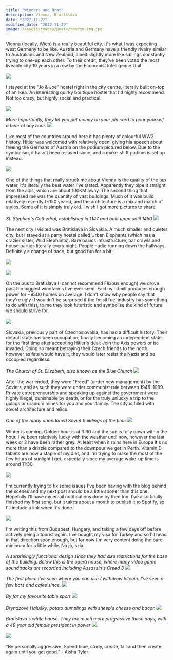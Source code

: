 ```yaml
---
title: "Wieners and Brat"
description: Vienna, Bratislava
date: "2022-11-22"
modified_date: "2022-11-29"
image: /assets/images/posts/random-img.jpg
---
```

Vienna (locally, Wien) is a really beautiful city. It's what I was expecting west Germany to be like. Austria and Germany have a friendly rivalry similar to Australians and New Zealand, albeit slightly more like siblings constantly trying to one-up each other. To their credit, they've been voted the most liveable city 10 years in a row by the Economist Intelligence Unit.
\
\
![](/assets/images/posts/post-08/castle-02.jpg)
\
\
I stayed at the "Jo & Joe" hostel right in the city centre, literally built on-top of an Ikea. An interesting quirky boutique hostel that I'd highly recommend. Not too crazy, but highly social and practical.
\
\
![](/assets/images/posts/post-08/hostel-stairs.jpg)
\
\
*More importantly, they let you put money on your pin card to pour yourself a beer at any hour.*
![](/assets/images/posts/post-08/hostel-beer.jpg)
\
\
Like most of the countries around here it has plenty of colourful WW2 history. Hitler was welcomed with relatively open, giving his speech about freeing the Germans of Austria on the podium pictured below. Due to the symbolism, it hasn't been re-used since, and a make-shift podium is set up instead.
\
\
![](/assets/images/posts/post-08/hitler.jpg)
\
\
One of the things that really struck me about Vienna is the quality of the tap water, it's literally the best water I've tasted. Apparently they pipe it straight from the alps, which are about 100KM away. The second thing that impressed me was the quantity of vast buildings. Much of it was build relatively recently (~150 years), and the architecture is a mix and match of styles. Some of it is simply truly old. I wish I got more pictures to share.
\
\
*St. Stephen's Cathedral, established in 1147 and built upon until 1450*
![](/assets/images/posts/post-08/castle.jpg)
\
\
The next city I visited was Bratislava in Slovakia. A much smaller and quieter city, but I stayed at a party hostel called Urban Elephants (which has a crazier sister, Wild Elephants). Bare basics infrastructure, bar crawls and house parties literally every night. People nudie running down the hallways. Definitely a change of pace, but good fun for a bit.
\
\
![](/assets/images/posts/post-08/portal-02.jpg)
\
\
![](/assets/images/posts/post-08/portal-01.jpg)
\
\
On the bus to Bratislava (I cannot recommend Flixbus enough) we drove past the biggest windfarms I've ever seen. Each windmill produces enough power for ~9500 homes on average. I don't know why people say that they're ugly (I wouldn't be surprised if the fossil fuel industry has something to do with this), to me they look futuristic and symbolise the kind of future we should strive for.
\
\
![](/assets/images/posts/post-08/windfarm.jpg)
\
\
Slovakia, previously part of Czechoslovakia, has had a difficult history. Their default state has been occupation, finally becoming an independent state for the first time after accepting Hitler's deal: Join the Axis powers or be invaded. Doing so meant betraying their Czech friends to the north, however as fate would have it, they would later resist the Nazis and be occupied regardless.
\
\
*The Church of St. Elizabeth, also known as the Blue Church*
![](/assets/images/posts/post-08/church.jpg)
\
\
After the war ended, they were "Freed" (under new management) by the Soviets, and as such they were under communist rule between 1948–1989. Private entrepreneurship and speaking up against the government were highly illegal, punishable by death, or for the truly unlucky a trip to the gulags or uranium mines for you and your family. The city is filled with soviet architecture and relics.
\
\
*One of the many abandoned Soviet buildings of the time*
![](/assets/images/posts/post-08/circle.jpg)
\
\
Winter is coming. Golden hour is at 3:30 and the sun is fully down within the hour. I've been relatively lucky with the weather until now, however the last week or 2 have been rather grey. At least when it rains here in Europe it's no more than a drizzle compared to the downpour we get in Perth. Vitamin D tablets are now a staple of my diet, and I'm trying to make the most of the few hours of sunlight I get, especially since my average wake-up time is around 11:30.
\
\
![](/assets/images/posts/post-08/dark.jpg)
\
\
I'm currently trying to fix some issues I've been having with the blog behind the scenes and my next post should be a little sooner than this one. Hopefully I'll have my email notifications done by then too. I've also finally finished my first song, but it takes about a month to publish it to Spotify, so I'll include a link when it's done.
\
\
![](/assets/images/posts/post-08/bar.jpg)
\
\
I'm writing this from Budapest, Hungary, and taking a few days off before actively being a tourist again. I've bought my visa for Turkey and so I'll head in that direction soon enough, but for now I'm very content doing the bare minimum for a little while. 
Na jó, szia.
\
\
*A surprisingly functional design since they had size restrictions for the base of the building. Below this is the opera house, where many video game soundtracks are recorded including Assassin's Creed 3*
![](/assets/images/posts/post-08/pyramid.jpg)
\
\
*The first place I've seen where you can use / withdraw bitcoin. I've seen a few bars and cafes since.*
![](/assets/images/posts/post-08/bitcoin.jpg)
\
\
*By far my favourite table sport*
![](/assets/images/posts/post-08/foosball.jpg)
\
\
*Bryndzové Halušky, potato dumplings with sheep's cheese and bacon*
![](/assets/images/posts/post-08/sheepcheese.jpg)
\
\
*Bratislava's white house. They are much more progressive these days, with a 49 year old female president in power*
![](/assets/images/posts/post-08/white-house.jpg)
\
\
![](/assets/images/posts/post-08/tom.jpg)
\
\
“Be personally aggressive. Spend time, study, create, fail and then create again until you get good.” - Aisha Tyler